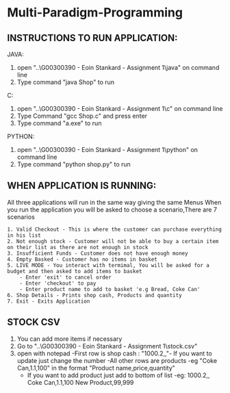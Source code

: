 # Multi-Paradigm-Programming
## INSTRUCTIONS TO RUN APPLICATION:

JAVA:
1. open "..\G00300390 - Eoin Stankard - Assignment 1\java" on command line
2. Type command "java Shop" to run

C:
1. open "..\G00300390 - Eoin Stankard - Assignment 1\c" on command line
2. Type Command "gcc Shop.c" and press enter
2. Type command "a.exe" to run

PYTHON:
1. open "..\G00300390 - Eoin Stankard - Assignment 1\python" on command line
2. Type command "python shop.py" to run


## WHEN APPLICATION IS RUNNING:
All three applications will run in the same way giving the same Menus
When you run the application you will be asked to choose a scenario,There are 7 scenarios

	1. Valid Checkout - This is where the customer can purchase everything in his list
	2. Not enough stock - Customer will not be able to buy a certain item on their list as there are not enough in stock
	3. Insufficient Funds - Customer does not have enough money
	4. Empty Basked - Customer has no items in basket
	5. LIVE MODE - You interact with termimal, You will be asked for a budget and then asked to add items to basket
		- Enter 'exit' to cancel order
		- Enter 'checkout' to pay
		- Enter product name to add to basket 'e.g Bread, Coke Can'
	6. Shop Details - Prints shop cash, Products and quantity
	7. Exit - Exits Application

## STOCK CSV
1. You can add more items if necessary
2. Go to "..\G00300390 - Eoin Stankard - Assignment 1\stock.csv"
3. open with notepad
	-First row is shop cash : "1000.2,,"- If you want to update just change the number
	-All other rows are products
	-eg "Coke Can,1.1,100" in the format "Product name,price,quantity"
	- If you want to add product just add to bottom of list
	-eg:
		1000.2,,
		Coke Can,1.1,100
		New Product,99,999
